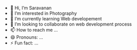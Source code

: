 - 👋 Hi, I’m Saravanan
- 👀 I’m interested in Photography
- 🌱 I’m currently learning Web developement
- 💞️ I’m looking to collaborate on web development process
- 📫 How to reach me ...
- 😄 Pronouns: ...
- ⚡ Fun fact: ...

<!---
sarna1980/sarna1980 is a ✨ special ✨ repository because its `README.md` (this file) appears on your GitHub profile.
You can click the Preview link to take a look at your changes.
--->

